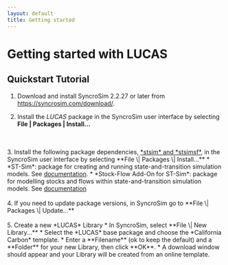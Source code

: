 ```yaml
---
layout: default
title: Getting started
---
```


# Getting started with **LUCAS**

## Quickstart Tutorial

1. Download and install SyncroSim 2.2.27 or later from <a href="https://syncrosim.com/download/" target="_blank">https://syncrosim.com/download/</a>.

2. Install the *LUCAS* package in the SyncroSim user interface by selecting **File \| Packages \| Install...**
<br>
<br>
3. Install the following package dependencies, <a href="https://docs.stsim.net/" target="_blank">*stsim* and *stsimsf*</a>, in the SyncroSim user interface by selecting **File \| Packages \| Install...**
  * *ST-Sim*: package for creating and running state-and-transition simulation models. See <a href="https://docs.stsim.net/" target="_blank">documentation</a>.
  * *Stock-Flow Add-On for ST-Sim*: package for modelling stocks and flows within state-and-transition simulation models. See <a href="https://docs.stsim.net/" target="_blank">documentation</a>
<br>
<br>
4. If you need to update package versions, in SyncroSim go to **File \| Packages \| Update...**
<br>
<br>
5. Create a new *LUCAS* Library
  * In SyncroSim, select **File \| New Library...**
  * Select the *LUCAS* base package and choose the *California Carbon* template.
  * Enter a **Filename** (ok to keep the default) and a **Folder** for your new Library, then click **OK**.
  * A download window should appear and your Library will be created from an online template.
